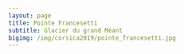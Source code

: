 ```yaml
---
layout: page
title: Pointe Francesetti
subtitle: Glacier du grand Méant
bigimg: /img/corsica2019/pointe_francesetti.jpg
---
```

